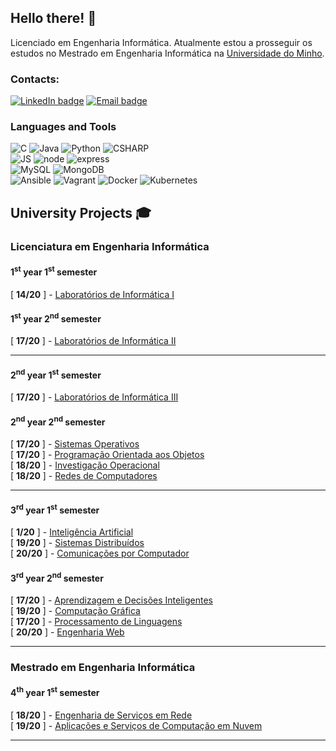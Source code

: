 ## Hello there! 👋

Licenciado em Engenharia Informática. Atualmente estou a prosseguir os estudos no Mestrado em Engenharia Informática na [Universidade do Minho](https://www.uminho.pt/EN/).  
<!--I am Pedro Martins, a Software Engineering student at [Universidade do Minho](https://www.uminho.pt/EN/).-->

### Contacts:
[![LinkedIn badge](https://img.shields.io/badge/-Pedro%20Martins-blue?style=for-the-badge&logo=linkedin)](https://www.linkedin.com/in/pedro-martins-31700624b/)
[![Email badge](https://img.shields.io/badge/-pedrocmartins12-c71610?style=for-the-badge&logo=Gmail&logoColor=black)](mailto:pedrocmartins12@gmail.com)

### Languages and Tools
<!--![Haskell](https://img.shields.io/badge/Haskell-5D4F85?style=for-the-badge&logo=haskell&logoColor=white) -->
![C](https://img.shields.io/badge/C-00599C?style=for-the-badge&logo=c&logoColor=white)
![Java](https://img.shields.io/badge/Java-ED8B00?style=for-the-badge&logo=Java&logoColor=white)
![Python](https://img.shields.io/badge/Python-00599C?style=for-the-badge&logo=python&logoColor=white)
![CSHARP](https://img.shields.io/badge/C%20Sharp-9925eb?style=for-the-badge&logo=csharp&logoColor=white)<br>
![JS](https://img.shields.io/badge/JavaScript-FFFF00?style=for-the-badge&logo=javascript&logoColor=black)
![node](https://img.shields.io/badge/Node.JS-44883E?style=for-the-badge&logo=node.js&logoColor=white)
![express](https://img.shields.io/badge/Express-FFFFFF?style=for-the-badge&logo=express&logoColor=black)<br>
![MySQL](https://img.shields.io/badge/MySQL-005C84?style=for-the-badge&logo=mysql&logoColor=white)
![MongoDB](https://img.shields.io/badge/Mongodb-4DB33D?style=for-the-badge&logo=mongodb&logoColor=white)<br>
![Ansible](https://img.shields.io/badge/Ansible-000000?style=for-the-badge&logo=ansible&logoColor=White)
![Vagrant](https://img.shields.io/badge/Vagrant-0078D4?style=for-the-badge&logo=vagrant&logoColor=white)
![Docker](https://img.shields.io/badge/Docker-0078D4?style=for-the-badge&logo=docker&logoColor=white)
![Kubernetes](https://img.shields.io/badge/Kubernetes-0078D4?style=for-the-badge&logo=kubernetes&logoColor=white)

## University Projects 🎓

### Licenciatura em Engenharia Informática
#### 1<sup>st</sup> year 1<sup>st</sup> semester
[ **14/20** ] - [Laboratórios de Informática I](https://github.com/Katilho/LI1)

#### 1<sup>st</sup> year 2<sup>nd</sup> semester
[ **17/20** ] - [Laboratórios de Informática II](https://github.com/Katilho/LI2)

---

#### 2<sup>nd</sup> year 1<sup>st</sup> semester
[ **17/20** ] - [Laboratórios de Informática III](https://github.com/Katilho/LI3)

#### 2<sup>nd</sup> year 2<sup>nd</sup> semester
[ **17/20** ] - [Sistemas Operativos](https://github.com/Katilho/SO) <br>
[ **17/20** ] - [Programação Orientada aos Objetos](https://github.com/Katilho/POO) <br>
[ **18/20** ] - [Investigação Operacional](https://github.com/Katilho/IO) <br>
[ **18/20** ] - [Redes de Computadores](https://github.com/Katilho/RC) <br>

---

#### 3<sup>rd</sup> year 1<sup>st</sup> semester
[ **1/20** ] - [Inteligência Artificial](https://github.com/Katilho/Trabalho-Inteligencia-Artificial) <br>
[ **19/20** ] - [Sistemas Distribuídos](https://github.com/Katilho/Trabalho-SD-2022-2023) <br>
[ **20/20** ] - [Comunicações por Computador](https://github.com/Miguelcj1/CC_TP2) <br>

#### 3<sup>rd</sup> year 2<sup>nd</sup> semester
[ **17/20** ] - [Aprendizagem e Decisões Inteligentes](https://github.com/Katilho/Trabalho-ADI-2022-2023) <br>
[ **19/20** ] - [Computação Gráfica](https://github.com/Katilho/Trabalho-CG-2022-2023) <br>
[ **17/20** ] - [Processamento de Linguagens](https://github.com/Katilho/Trabalho-PL-2022-2023) <br>
[ **20/20** ] - [Engenharia Web](https://github.com/orlandopalmeira/Trabalho-EW-2022-2023) <br>

---

### Mestrado em Engenharia Informática
#### 4<sup>th</sup> year 1<sup>st</sup> semester
[ **18/20** ] - [Engenharia de Serviços em Rede](https://github.com/Katilho/Trabalho-ESR-2023-2024)  <br>
[ **19/20** ] - [Aplicações e Serviços de Computação em Nuvem](https://github.com/Katilho/Trabalho-ASCN-2023-2024) <br>

---


<!--![Top Langs](https://github-readme-stats.vercel.app/api/top-langs/?username=katilho&layout=compact&theme=dracula&hide_border=true)-->

<!--
![My GitHub stats](https://github-readme-stats.vercel.app/api?username=Katilho&count_private=true&show_icons=true&theme=dracula&hide=contribs&hide_border=true)  

![](https://komarev.com/ghpvc/?username=Katilho)
-->
